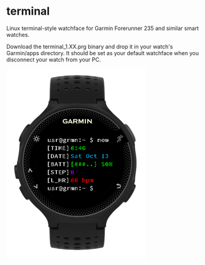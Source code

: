 # terminal
Linux terminal-style watchface for Garmin Forerunner 235 and similar smart watches.

Download the terminal_1.XX.prg binary and drop it in your watch's Garmin/apps directory. It should be set as your default watchface when you disconnect your watch from your PC.

![terminal-watchface](https://raw.githubusercontent.com/nsmith543/terminal/master/image001.png?raw=true "terminal-watchface")

